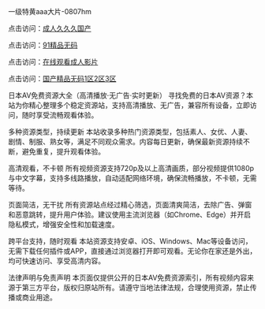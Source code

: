 一级特黄aaa大片-0807hm

点击访问：<a href="https://heiliaoe8ajia.pages.dev">成人久久久国产</a>

点击访问：<a href="https://heiliaoxqkkct.pages.dev">91精品无码</a>

点击访问：<a href="https://heiliaozj3tjd.pages.dev">在线观看成人影片</a>

点击访问：<a href="https://heiliaowzu4ur.pages.dev">国产精品无码1区2区3区</a>


日本AV免费资源大全（高清播放·无广告·实时更新）
寻找免费的日本AV资源？本站为你精心整理多个稳定资源站，支持高清播放、无广告，兼容所有设备，立即访问，随时享受流畅观看体验。

多种资源类型，持续更新
本站收录多种热门资源类型，包括素人、女优、人妻、剧情、制服、熟女等，满足不同观众需求。内容每日更新，确保最新资源持续不断，避免重复，提升观看体验。

高清观看，不卡顿
所有视频资源支持720p及以上高清画质，部分视频提供1080p与中文字幕，支持多线路播放，自动适配网络环境，确保流畅播放，不卡顿，无需等待。

页面简洁，无干扰
所有资源站点经过精心筛选，页面清爽简洁，去除广告、弹窗和恶意跳转，提升用户体验。建议使用主流浏览器（如Chrome、Edge）并开启隐私模式，增强安全性和加载速度。

跨平台支持，随时观看
本站资源支持安卓、iOS、Windows、Mac等设备访问，无需下载任何插件或APP，直接通过浏览器打开即可观看。无论你在家还是外出，均可快速访问、享受高清内容。

法律声明与免责声明
本页面仅提供公开的日本AV免费资源索引，所有视频内容来源于第三方平台，版权归原站所有。请遵守当地法律法规，合理使用资源，禁止传播或商业用途。


<span style="display:none;">[Canonical link]( ）</span>
